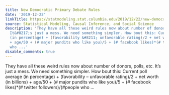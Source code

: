 ```yaml
---
title: New Democratic Primary Debate Rules
date: '2019-12-22'
linkTitle: https://statmodeling.stat.columbia.edu/2019/12/22/new-democratic-primary-debate-rules/
source: Statistical Modeling, Causal Inference, and Social Science
description: 'They have all these weird rules now about number of donors, polls, etc.
  It&#8217;s just a mess. We need something simpler. How bout this: Current poll average
  (in percentage) + (favorability &#8211; unfavorable rating)/2 + net worth (in billions)
  + age/50 + (# major pundits who like you)/5 + (# facebook likes)*(# twitter followers)/(#people
  who ...'
disable_comments: true
---
```

They have all these weird rules now about number of donors, polls, etc. It&#8217;s just a mess. We need something simpler. How bout this: Current poll average (in percentage) + (favorability &#8211; unfavorable rating)/2 + net worth (in billions) + age/50 + (# major pundits who like you)/5 + (# facebook likes)*(# twitter followers)/(#people who ...